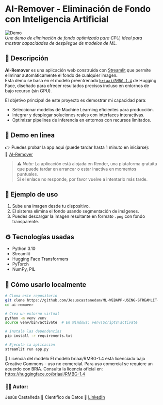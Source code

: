 # AI-Remover - Eliminación de Fondo con Inteligencia Artificial

![Demo](https://img.shields.io/badge/Streamlit-Deployed-green)  
*Una demo de eliminación de fondo optimizada para CPU, ideal para mostrar capacidades de despliegue de modelos de ML.*

## 🧠 Descripción

**AI-Remover** es una aplicación web construida con [Streamlit](https://streamlit.io/) que permite eliminar automáticamente el fondo de cualquier imagen.  
Esta demo se basa en el modelo preentrenado [`briaai/RMBG-1.4`](https://huggingface.co/briaai/RMBG-1.4) de Hugging Face, diseñado para ofrecer resultados precisos incluso en entornos de bajo recurso (sin GPU).

El objetivo principal de este proyecto es demostrar mi capacidad para:

- Seleccionar modelos de Machine Learning eficientes para producción.
- Integrar y desplegar soluciones reales con interfaces interactivas.
- Optimizar pipelines de inferencia en entornos con recursos limitados.

## 🚀 Demo en línea

👉 Puedes probar la app aquí (puede tardar hasta 1 minuto en iniciarse):  
🔗 [AI-Remover](https://ai-remover.streamlit.app/)

> ⚠️ *Nota:* La aplicación está alojada en Render, una plataforma gratuita que puede tardar en arrancar o estar inactiva en momentos puntuales.  
> Si el enlace no responde, por favor vuelve a intentarlo más tarde.

## 📸 Ejemplo de uso

1. Sube una imagen desde tu dispositivo.
2. El sistema elimina el fondo usando segmentación de imágenes.
3. Puedes descargar la imagen resultante en formato `.png` con fondo transparente.

## ⚙️ Tecnologías usadas

- Python 3.10
- Streamlit
- Hugging Face Transformers
- PyTorch
- NumPy, PIL

## 🧪 Cómo usarlo localmente

```bash
# Clona este repositorio
git clone https://github.com/Jesuscastanedam/ML-WEBAPP-USING-STREAMLIT-JesusCastanedam
cd ai-remover

# Crea un entorno virtual
python -m venv venv
source venv/bin/activate  # En Windows: venv\Scripts\activate

# Instala las dependencias
pip install -r requirements.txt

# Ejecuta la aplicación
streamlit run app.py
```


📄 Licencia del modelo
El modelo briaai/RMBG-1.4 está licenciado bajo Creative Commons - uso no comercial.
Para uso comercial se requiere un acuerdo con BRIA.
Consulta la licencia oficial en: https://huggingface.co/briaai/RMBG-1.4

### 👨‍💻 Autor: 
Jesús Castañeda
📍 Científico de Datos
🔗 [LinkedIn](https://www.linkedin.com/in/jesuscastanedam/)

